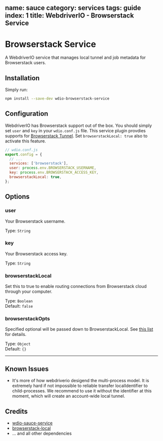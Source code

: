name: sauce
category: services
tags: guide
index: 1
title: WebdriverIO - Browserstack Service
---

Browserstack Service
====================

A WebdriverIO service that manages local tunnel and job metadata for Browserstack users.

## Installation

Simply run:

```bash
npm install --save-dev wdio-browserstack-service
```

## Configuration

WebdriverIO has Browserstack support out of the box. You should simply set `user` and `key` in your `wdio.conf.js` file. This service plugin provdies supports for [Browserstack Tunnel](https://wiki.saucelabs.com/display/DOCS/Using+Sauce+Connect+for+Testing+Behind+the+Firewall+or+on+Localhost). Set `browserstackLocal: true` also to activate this feature.

```js
// wdio.conf.js
export.config = {
  // ...
  services: ['browserstack'],
  user: process.env.BROWSERSTACK_USERNAME,
  key: process.env.BROWSERSTACK_ACCESS_KEY,
  browserstackLocal: true,
};
```

## Options

### user
Your Browserstack username.

Type: `String`

### key
Your Browserstack access key.

Type: `String`

### browserstackLocal
Set this to true to enable routing connections from Browserstack cloud through your computer.

Type: `Boolean`<br>
Default: `false`

### browserstackOpts
Specified optional will be passed down to BrowserstackLocal. See [this list](https://www.browserstack.com/local-testing#modifiers) for details.

Type: `Object`<br>
Default: `{}`

----

## Known Issues

- It's more of how webdriverio desigend the multi-process model. It is extremely hard if not impossible to reliable transfer localIdentifier to child-processes. We recommend to use it without the identifier at this moment, which will create an account-wide local tunnel.

## Credits

- [wdio-sauce-service](https://github.com/webdriverio/wdio-sauce-service)
- [browserstack-local](https://github.com/browserstack/browserstack-local-nodejs)
- ... and all other dependencies
